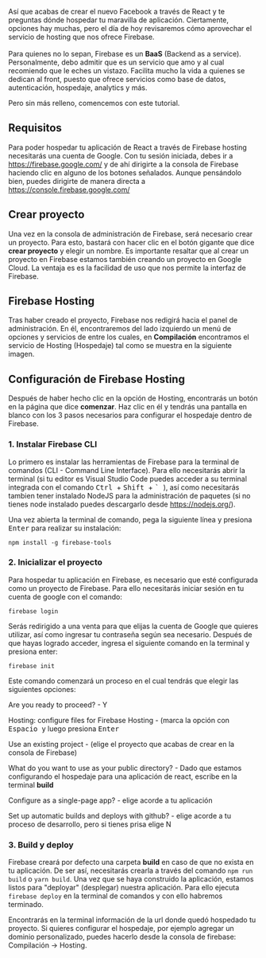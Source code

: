 
Así que acabas de crear el nuevo Facebook a través de React y te preguntas dónde hospedar tu maravilla de aplicación. Ciertamente, opciones hay muchas, pero el día de hoy revisaremos cómo aprovechar el servicio de hosting que nos ofrece Firebase. \
\
Para quienes no lo sepan, Firebase es un **BaaS** (Backend as a service). Personalmente, debo admitir que es un servicio que amo y al cual recomiendo que le eches un vistazo. Facilita mucho la vida a quienes se dedican al front, puesto que ofrece servicios como base de datos, autenticación, hospedaje, analytics y más.

Pero sin más relleno, comencemos con este tutorial.

## Requisitos

Para poder hospedar tu aplicación de React a través de Firebase hosting necesitarás una cuenta de Google. Con tu sesión iniciada, debes ir a <https://firebase.google.com/> y de ahí dirigirte a la consola de Firebase haciendo clic en alguno de los botones señalados. Aunque pensándolo bien, puedes dirigirte de manera directa a <https://console.firebase.google.com/>



## Crear proyecto

Una vez en la consola de administración de Firebase, será necesario crear un proyecto. Para esto, bastará con hacer clic en el botón gigante que dice **crear proyecto** y elegir un nombre. Es importante resaltar que al crear un proyecto en Firebase estamos también creando un proyecto en Google Cloud. La ventaja es es la facilidad de uso que nos permite la interfaz de Firebase.

## Firebase Hosting

Tras haber creado el proyecto, Firebase nos redigirá hacia el panel de administración. En él, encontraremos del lado izquierdo un menú de opciones y servicios de entre los cuales, en **Compilación** encontramos el servicio de Hosting (Hospedaje) tal como se muestra en la siguiente imagen.



## Configuración de Firebase Hosting

Después de haber hecho clic en la opción de Hosting, encontrarás un botón en la página que dice **comenzar**. Haz clic en él y tendrás una pantalla en blanco con los 3 pasos necesarios para configurar el hospedaje dentro de Firebase.

### 1. Instalar Firebase CLI

Lo primero es instalar las herramientas de Firebase para la terminal de comandos (CLI - Command Line Interface). Para ello necesitarás abrir la terminal (si tu editor es Visual Studio Code puedes acceder a su terminal integrada con el comando <kbd> Ctrl </kbd> + <kbd> Shift </kbd> + <kbd> ` </kbd>), así como necesitarás tambien tener instalado NodeJS para la administración de paquetes (si no tienes node instalado puedes descargarlo desde <https://nodejs.org/>).

Una vez abierta la terminal de comando, pega la siguiente línea y presiona <kbd>Enter</kbd> para realizar su instalación:

`npm install -g firebase-tools`

### 2. Inicializar el proyecto

Para hospedar tu aplicación en Firebase, es necesario que esté configurada como un proyecto de Firebase. Para ello necesitarás iniciar sesión en tu cuenta de google con el comando:

`firebase login`

Serás redirigido a una venta para que elijas la cuenta de Google que quieres utilizar, así como ingresar tu contraseña según sea necesario. Después de que hayas logrado acceder, ingresa el siguiente comando en la terminal y presiona enter:

`firebase init`

Este comando comenzará un proceso en el cual tendrás que elegir las siguientes opciones:

Are you ready to proceed? - Y

Hosting: configure files for Firebase Hosting - (marca la opción con <kbd> Espacio </kbd> y luego presiona <kbd> Enter </kbd>

Use an existing project - (elige el proyecto que acabas de crear en la consola de Firebase)

What do you want to use as your public directory? - Dado que estamos configurando el hospedaje para una aplicación de react, escribe en la terminal **build**

Configure as a single-page app? - elige acorde a tu aplicación

Set up automatic builds and deploys with github? - elige acorde a tu proceso de desarrollo, pero si tienes prisa elige N

### 3. Build y deploy

Firebase creará por defecto una carpeta **build** en caso de que no exista en tu aplicación. De ser así, necesitarás crearla a través del comando `npm run build` o `yarn build`. Una vez que se haya construido la aplicación, estamos listos para "deployar" (desplegar) nuestra aplicación. Para ello ejecuta `firebase deploy` en la terminal de comandos y con ello habremos terminado.

Encontrarás en la terminal información de la url donde quedó hospedado tu proyecto. Si quieres configurar el hospedaje, por ejemplo agregar un dominio personalizado, puedes hacerlo desde la consola de firebase: Compilación -> Hosting.
